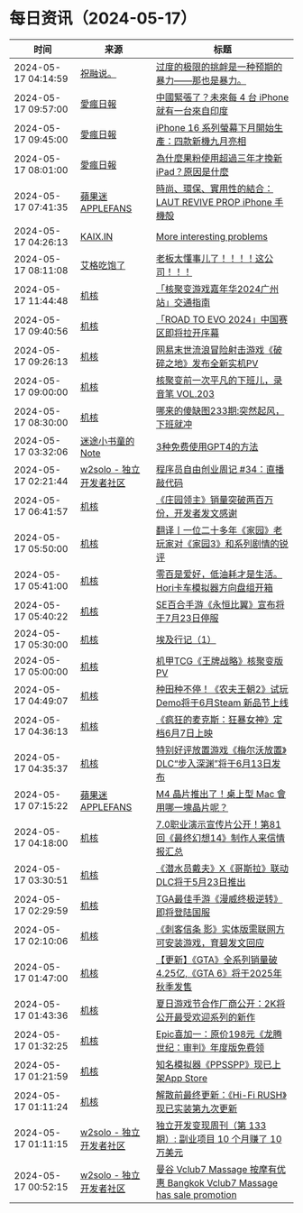 ﻿# 每日资讯（2024-05-17）

|时间|来源|标题|
|---|---|---|
|2024-05-17 04:14:59|[祝融说。](https://zhurongshuo.com/index.xml)|[过度的极限的挑衅是一种预期的暴力——那也是暴力。](https://zhurongshuo.com/posts/2024/05/1701/)|
|2024-05-17 09:57:00|[愛瘋日報](http://www.iphonetaiwan.org/feeds/posts/default)|[中國緊張了？未來每 4 台 iPhone 就有一台來自印度](https://www.iphonetaiwan.org/2024/05/iphone-production-india-2028.html)|
|2024-05-17 09:45:00|[愛瘋日報](http://www.iphonetaiwan.org/feeds/posts/default)|[iPhone 16 系列螢幕下月開始生產：四款新機九月亮相](https://www.iphonetaiwan.org/2024/05/iphone-16-series-launch-september.html)|
|2024-05-17 08:01:00|[愛瘋日報](http://www.iphonetaiwan.org/feeds/posts/default)|[為什麼果粉使用超過三年才換新 iPad？原因是什麼](https://www.iphonetaiwan.org/2024/05/ipad-user-upgrade-cycle.html)|
|2024-05-17 07:41:35|[蘋果迷 APPLEFANS](https://applefans.today/feed/)|[時尚、環保、實用性的結合：LAUT REVIVE PROP iPhone 手機殻](https://applefans.today/2024-05-laut-revive-prop-iphone-case-reviews/)|
|2024-05-17 04:26:13|[KAIX.IN](https://kaix.in/feed/)|[More interesting problems](https://kaix.in/2024/0517-more-interesting-problems/)|
|2024-05-17 08:11:08|[艾格吃饱了](https://feedpress.me/wx-aigechibaole)|[老板太懂事儿了！！！！这公司！！！](http://mp.weixin.qq.com/s?__biz=MjM5NTYxODQyMA%3D%3D&mid=2653453109&idx=1&sn=8d5888d8df1b7d7d4948d946d9362167)|
|2024-05-17 11:44:48|[机核](https://www.gcores.com/rss)|[「核聚变游戏嘉年华2024广州站」交通指南](https://www.gcores.com/articles/181991)|
|2024-05-17 09:40:56|[机核](https://www.gcores.com/rss)|[「ROAD TO EVO 2024」中国赛区即将拉开序幕](https://www.gcores.com/articles/182043)|
|2024-05-17 09:26:13|[机核](https://www.gcores.com/rss)|[网易末世流浪冒险射击游戏《破碎之地》发布全新实机PV](https://www.gcores.com/articles/182041)|
|2024-05-17 09:00:00|[机核](https://www.gcores.com/rss)|[核聚变前一次平凡的下班儿，录音笔 VOL.203](https://www.gcores.com/radios/182031)|
|2024-05-17 08:30:00|[机核](https://www.gcores.com/rss)|[哪来的傻缺图233期:突然起风，下班就冲](https://www.gcores.com/articles/179394)|
|2024-05-17 03:32:06|[迷途小书童的Note](https://xugaoxiang.com/feed)|[3种免费使用GPT4的方法](https://xugaoxiang.com/2024/05/17/3-methods-gpt4/)|
|2024-05-17 02:21:44|[w2solo - 独立开发者社区](https://w2solo.com/topics/feed)|[程序员自由创业周记 #34：直播敲代码](https://w2solo.com/topics/4629)|
|2024-05-17 06:41:57|[机核](https://www.gcores.com/rss)|[《庄园领主》销量突破两百万份，开发者发文感谢](https://www.gcores.com/articles/182033)|
|2024-05-17 05:50:00|[机核](https://www.gcores.com/rss)|[翻译丨一位二十多年《家园》老玩家对《家园3》和系列剧情的锐评](https://www.gcores.com/articles/182000)|
|2024-05-17 05:41:00|[机核](https://www.gcores.com/rss)|[零百是爱好，低油耗才是生活。Hori卡车模拟器方向盘组开箱](https://www.gcores.com/articles/181835)|
|2024-05-17 05:40:22|[机核](https://www.gcores.com/rss)|[SE百合手游《永恒比翼》宣布将于7月23日停服](https://www.gcores.com/articles/182028)|
|2024-05-17 05:30:00|[机核](https://www.gcores.com/rss)|[埃及行记（1）](https://www.gcores.com/articles/182003)|
|2024-05-17 05:00:00|[机核](https://www.gcores.com/rss)|[机甲TCG《王牌战略》核聚变版PV](https://www.gcores.com/videos/182002)|
|2024-05-17 04:49:07|[机核](https://www.gcores.com/rss)|[种田种不停！《农夫王朝2》试玩Demo将于6月Steam 新品节上线](https://www.gcores.com/articles/182026)|
|2024-05-17 04:36:13|[机核](https://www.gcores.com/rss)|[《疯狂的麦克斯：狂暴女神》定档6月7日上映](https://www.gcores.com/articles/182025)|
|2024-05-17 04:35:37|[机核](https://www.gcores.com/rss)|[特别好评放置游戏《梅尔沃放置》DLC“步入深渊”将于6月13日发布](https://www.gcores.com/articles/182024)|
|2024-05-17 07:15:22|[蘋果迷 APPLEFANS](https://applefans.today/feed/)|[M4 晶片推出了！桌上型 Mac 會用哪一塊晶片呢？](https://applefans.today/2024-05-next-generation-m3-m4-macs/)|
|2024-05-17 04:18:00|[机核](https://www.gcores.com/rss)|[7.0职业演示宣传片公开！第81回《最终幻想14》制作人来信情报汇总](https://www.gcores.com/articles/182010)|
|2024-05-17 03:30:51|[机核](https://www.gcores.com/rss)|[《潜水员戴夫》X《哥斯拉》联动DLC将于5月23日推出](https://www.gcores.com/articles/182019)|
|2024-05-17 02:29:59|[机核](https://www.gcores.com/rss)|[TGA最佳手游《漫威终极逆转》即将登陆国服](https://www.gcores.com/articles/182014)|
|2024-05-17 02:10:06|[机核](https://www.gcores.com/rss)|[《刺客信条 影》实体版需联网方可安装游戏，育碧发文回应](https://www.gcores.com/articles/182011)|
|2024-05-17 01:47:00|[机核](https://www.gcores.com/rss)|[【更新】《GTA》全系列销量破4.25亿,《GTA 6》将于2025年秋季发售](https://www.gcores.com/articles/182004)|
|2024-05-17 01:43:36|[机核](https://www.gcores.com/rss)|[夏日游戏节合作厂商公开：2K将公开最受欢迎系列的新作](https://www.gcores.com/articles/182008)|
|2024-05-17 01:32:25|[机核](https://www.gcores.com/rss)|[Epic喜加一：原价198元《龙腾世纪：审判》年度版免费领](https://www.gcores.com/articles/182009)|
|2024-05-17 01:21:59|[机核](https://www.gcores.com/rss)|[知名模拟器《PPSSPP》现已上架App Store](https://www.gcores.com/articles/182007)|
|2024-05-17 01:11:24|[机核](https://www.gcores.com/rss)|[解散前最终更新：《Hi-Fi RUSH》现已实装第九次更新](https://www.gcores.com/articles/182005)|
|2024-05-17 01:11:15|[w2solo - 独立开发者社区](https://w2solo.com/topics/feed)|[独立开发变现周刊（第 133 期）: 副业项目 10 个月赚了 10 万美元](https://w2solo.com/topics/4628)|
|2024-05-17 00:52:15|[w2solo - 独立开发者社区](https://w2solo.com/topics/feed)|[曼谷 Vclub7 Massage 按摩有优惠 Bangkok Vclub7 Massage has sale promotion ](https://w2solo.com/topics/4627)|
